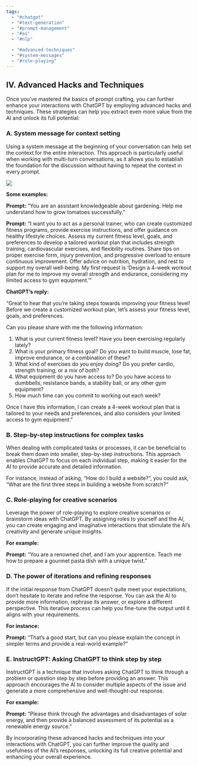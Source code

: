 ```yaml
---
tags:
  - "#chatgpt"
  - "#text-generation"
  - "#prompt-management"
  - "#ai"
  - "#nlp"

  - "#advanced-techniques"
  - "#system-messages"
  - "#role-playing"
---
```

## IV. Advanced Hacks and Techniques

Once you’ve mastered the basics of prompt crafting, you can further enhance your interactions with ChatGPT by employing advanced hacks and techniques. These strategies can help you extract even more value from the AI and unlock its full potential:

### A. System message for context setting

Using a system message at the beginning of your conversation can help set the context for the entire interaction. This approach is particularly useful when working with multi-turn conversations, as it allows you to establish the foundation for the discussion without having to repeat the context in every prompt.

![](https://cdn.gptbot.io/wp-content/uploads/2023/03/mastering-chatgpt-prompt-techniques-hacks.webp)

**Some examples:**

**Prompt:** “You are an assistant knowledgeable about gardening. Help me understand how to grow tomatoes successfully.”

**Prompt:** “I want you to act as a personal trainer, who can create customized fitness programs, provide exercise instructions, and offer guidance on healthy lifestyle choices. Assess my current fitness level, goals, and preferences to develop a tailored workout plan that includes strength training, cardiovascular exercises, and flexibility routines. Share tips on proper exercise form, injury prevention, and progressive overload to ensure continuous improvement. Offer advice on nutrition, hydration, and rest to support my overall well-being. My first request is ‘Design a 4-week workout plan for me to improve my overall strength and endurance, considering my limited access to gym equipment.’”

**ChatGPT’s reply:**

“Great to hear that you’re taking steps towards improving your fitness level! Before we create a customized workout plan, let’s assess your fitness level, goals, and preferences.

Can you please share with me the following information:

1. What is your current fitness level? Have you been exercising regularly lately?
2. What is your primary fitness goal? Do you want to build muscle, lose fat, improve endurance, or a combination of these?
3. What kind of exercises do you enjoy doing? Do you prefer cardio, strength training, or a mix of both?
4. What equipment do you have access to? Do you have access to dumbbells, resistance bands, a stability ball, or any other gym equipment?
5. How much time can you commit to working out each week?

Once I have this information, I can create a 4-week workout plan that is tailored to your needs and preferences, and also considers your limited access to gym equipment.”

### B. Step-by-step instructions for complex tasks

When dealing with complicated tasks or processes, it can be beneficial to break them down into smaller, step-by-step instructions. This approach enables ChatGPT to focus on each individual step, making it easier for the AI to provide accurate and detailed information.

For instance, instead of asking, “How do I build a website?”, you could ask, “What are the first three steps in building a website from scratch?”

### C. Role-playing for creative scenarios

Leverage the power of role-playing to explore creative scenarios or brainstorm ideas with ChatGPT. By assigning roles to yourself and the AI, you can create engaging and imaginative interactions that stimulate the AI’s creativity and generate unique insights.

**For example:**

**Prompt:** “You are a renowned chef, and I am your apprentice. Teach me how to prepare a gourmet pasta dish with a unique twist.”

### D. The power of iterations and refining responses

If the initial response from ChatGPT doesn’t quite meet your expectations, don’t hesitate to iterate and refine the response. You can ask the AI to provide more information, rephrase its answer, or explore a different perspective. This iterative process can help you fine-tune the output until it aligns with your requirements.

**For instance:**

**Prompt:** “That’s a good start, but can you please explain the concept in simpler terms and provide a real-world example?”

### E. InstructGPT: Asking ChatGPT to think step by step

InstructGPT is a technique that involves asking ChatGPT to think through a problem or question step by step before providing an answer. This approach encourages the AI to consider multiple aspects of the issue and generate a more comprehensive and well-thought-out response.

**For example:**

**Prompt:** “Please think through the advantages and disadvantages of solar energy, and then provide a balanced assessment of its potential as a renewable energy source.”

By incorporating these advanced hacks and techniques into your interactions with ChatGPT, you can further improve the quality and usefulness of the AI’s responses, unlocking its full creative potential and enhancing your overall experience.